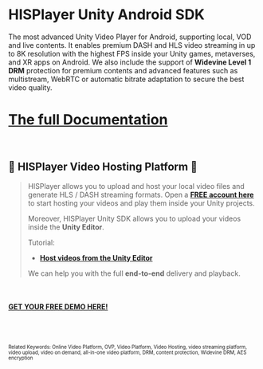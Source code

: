 # HISPlayer Unity Android SDK

The most advanced Unity Video Player for Android, supporting local, VOD and live contents. It enables premium DASH and HLS video streaming in up to 8K resolution with the highest FPS inside your Unity games, metaverses, and XR apps on Android. We also include the support of **Widevine Level 1 DRM** protection for premium contents and advanced features such as multistream, WebRTC or automatic bitrate adaptation to secure the best video quality. 

# [The full Documentation](https://hisplayer.github.io/UnityAndroid-SDK)

<br>

## 🚀 HISPlayer Video Hosting Platform 🚀

> HISPlayer allows you to upload and host your local video files and generate HLS / DASH streaming formats.
> Open a [**FREE account here**](https://dashboard.hisplayer.com/signup) to start hosting your videos and play them inside your Unity projects.
>
> Moreover, HISPlayer Unity SDK allows you to upload your videos inside the **Unity Editor**.
>
> Tutorial:
> * **[Host videos from the Unity Editor](https://www.youtube.com/watch?v=vSI7U6TjHqI)**
>   
> We can help you with the full **end-to-end** delivery and playback.


<br>

#### [GET YOUR FREE DEMO HERE!](https://hisplayer.com/demo-unity-player-sdk-github/?utm_source=github&utm_medium=referral&utm_campaign=unitygithub&utm_content=20200211--unitydemocontact)

<br>



<br>

<sub><sup>Related Keywords:
Online Video Platform, OVP, Video Platform, Video Hosting, video streaming platform, video upload, video on demand, all-in-one video platform, DRM, content protection, Widevine DRM, AES encryption</sub><sup> 

